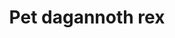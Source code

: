 ---
layout: item
title: Pet dagannoth rex
item-id: 12645
datatable: true
id: 12645
name: "Pet dagannoth rex"
members: true
lowalch: 0
highalch: 0
examine: "They do say if you like it you should put a ring on it."
monsters:
  - id: 2267
    name: "Dagannoth Rex"
    members: true
    combat_level: 303
    wiki_url: "https://oldschool.runescape.wiki/w/Dagannoth_Rex"
    drops:
      - quantity: "1"
        rarity: 0.0002
        drop_requirements: null
---